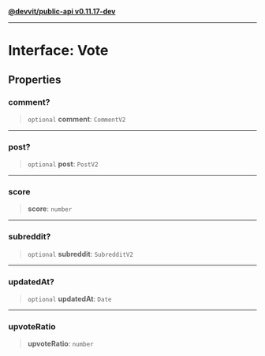 [**@devvit/public-api v0.11.17-dev**](../../../../README.md)

---

# Interface: Vote

## Properties

<a id="comment"></a>

### comment?

> `optional` **comment**: `CommentV2`

---

<a id="post"></a>

### post?

> `optional` **post**: `PostV2`

---

<a id="score"></a>

### score

> **score**: `number`

---

<a id="subreddit"></a>

### subreddit?

> `optional` **subreddit**: `SubredditV2`

---

<a id="updatedat"></a>

### updatedAt?

> `optional` **updatedAt**: `Date`

---

<a id="upvoteratio"></a>

### upvoteRatio

> **upvoteRatio**: `number`
